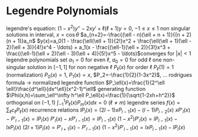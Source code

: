 # Legendre Polynomials
legendre's equation: $(1-x^2)y''-2xy'+\ell(\ell+1)y=0$, $-1\leq x\leq 1$
	non singular solutions in interval, $x=\cos\theta$
	$a_{n+2}=-\frac{(\ell - n)(\ell + n + 1)}{(n + 2)(n + 1)}a_n$
	$y(x)=a_0(1 - \frac{\ell(\ell + 1)}{2!}x^2 + \frac{\ell(\ell + 1)(\ell - 2)(\ell + 3)}{4!}x^4 - \ldots) + a_1(x - \frac{(\ell-1)(\ell + 2)}{3!}x^3 + \frac{(\ell-1)(\ell + 2)(\ell - 3)(\ell + 4)}{5!}x^5 - \ldots)$converges for $|x|<1$
legendre polynomials
	set $a_1 = 0$ for even $\ell$, $a_0=0$ for odd $\ell$
	one non-singular solution in $[-1,1]$ for non negative $\ell$
	$P_\ell(x)$ for order $\ell$
	$P_\ell(1) = 1$ (normalization)
	$P_0(x) = 1$, $P_1(x) = x$, $P_2=-\frac{1}{2}(1-3x^2)$, …
	rodrigues formula → normalized legendre function
		$P_\ell(x)=\frac{1}{2^\ell \ell!}\frac{d^\ell}{dx^\ell}(x^2-1)^\ell$
	generating function
		$\Phi(x,h)=\sum_\ell^\infty h^\ell P_\ell(x)=\frac{1}{\sqrt{1-2xh+h^2}}$
	orthogonal on $(-1,1)$
		$\int_{-1}^1 P_\ell(x)P_m(x)dx=0$ ($\ell \neq m$)
	legendre series
		$f(x) = \sum_\ell c_\ell P_\ell(x)$
	recurrence relations
		$lP_l(x)=(2l - 1)xP_{l-1}(x)-(l-1)P_{l-2}(x)$
		$xP'_l(x)-P'_{l-1}(x)=lP_l(x)$
		$P'_l(x)-xP'_{l-1}(x)=lP_{l-1}(x)$
		$(1-x^2)P'_l(x)=lP_{l-1}(x)-lxP_l(x)$
		$(2l + 1)P_l(x)=P'_{l+1}(x)-P'_{l-1}(x)$
		$(1-x^2)P'_{l-1}(x)=lxP_{l-1}(x)-lP_l(x)$